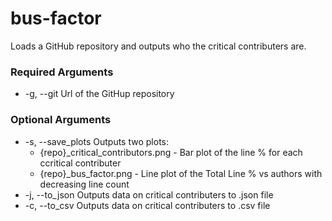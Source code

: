 # bus-factor
Loads a GitHub repository and outputs who the critical contributers are.

### Required Arguments
* -g, --git Url of the GitHup repository

### Optional Arguments
* -s, --save_plots Outputs two plots:
  * {repo}_critical_contributors.png - Bar plot of the line % for each ccritical contributer
  * {repo}_bus_factor.png - Line plot of the Total Line % vs authors with decreasing line count
* -j, --to_json Outputs data on critical contributers to .json file
* -c, --to_csv Outputs data on critical contributers to .csv file
